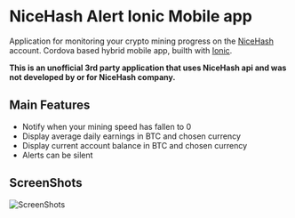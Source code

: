 # NiceHash Alert Ionic Mobile app
Application for monitoring your crypto mining progress on the [NiceHash](https://new.nicehash.com/) account.
Cordova based hybrid mobile app, builth with [Ionic](http://ionicframework.com/).

**This is an unofficial 3rd party application that uses NiceHash api and was not developed by or for NiceHash company.**

## Main Features
* Notify when your mining speed has fallen to 0
* Display average daily earnings in BTC and chosen currency
* Display current account balance in BTC and chosen currency
* Alerts can be silent


## ScreenShots 

![ScreenShots](http://i.imgur.com/sNxQOmj.png)
